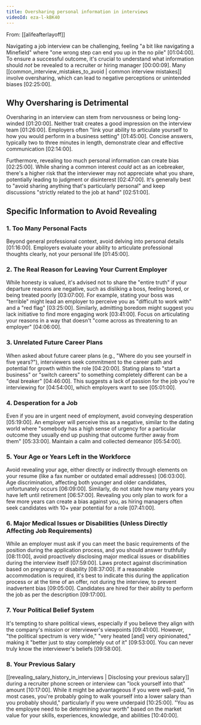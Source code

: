 ```yaml
---
title: Oversharing personal information in interviews
videoId: eza-l-kBK40
---
```


From: [[alifeafterlayoff]] <br/> 

Navigating a job interview can be challenging, feeling "a bit like navigating a Minefield" where "one wrong step can end you up in the no pile" <a class="yt-timestamp" data-t="01:04:00">[01:04:00]</a>. To ensure a successful outcome, it's crucial to understand what information should *not* be revealed to a recruiter or hiring manager <a class="yt-timestamp" data-t="00:00:09">[00:00:09]</a>. Many [[common_interview_mistakes_to_avoid | common interview mistakes]] involve oversharing, which can lead to negative perceptions or unintended biases <a class="yt-timestamp" data-t="02:25:00">[02:25:00]</a>.

## Why Oversharing is Detrimental

Oversharing in an interview can stem from nervousness or being long-winded <a class="yt-timestamp" data-t="01:20:00">[01:20:00]</a>. Neither trait creates a good impression on the interview team <a class="yt-timestamp" data-t="01:26:00">[01:26:00]</a>. Employers often "link your ability to articulate yourself to how you would perform in a business setting" <a class="yt-timestamp" data-t="01:45:00">[01:45:00]</a>. Concise answers, typically two to three minutes in length, demonstrate clear and effective communication <a class="yt-timestamp" data-t="02:14:00">[02:14:00]</a>.

Furthermore, revealing too much personal information can create bias <a class="yt-timestamp" data-t="02:25:00">[02:25:00]</a>. While sharing a common interest *could* act as an icebreaker, there's a higher risk that the interviewer may not appreciate what you share, potentially leading to judgment or disinterest <a class="yt-timestamp" data-t="02:47:00">[02:47:00]</a>. It's generally best to "avoid sharing anything that's particularly personal" and keep discussions "strictly related to the job at hand" <a class="yt-timestamp" data-t="02:51:00">[02:51:00]</a>.

## Specific Information to Avoid Revealing

### 1. Too Many Personal Facts
Beyond general professional context, avoid delving into personal details <a class="yt-timestamp" data-t="01:16:00">[01:16:00]</a>. Employers evaluate your ability to articulate professional thoughts clearly, not your personal life <a class="yt-timestamp" data-t="01:45:00">[01:45:00]</a>.

### 2. The Real Reason for Leaving Your Current Employer
While honesty is valued, it's advised not to share the "entire truth" if your departure reasons are negative, such as disliking a boss, feeling bored, or being treated poorly <a class="yt-timestamp" data-t="03:07:00">[03:07:00]</a>. For example, stating your boss was "terrible" might lead an employer to perceive you as "difficult to work with" and a "red flag" <a class="yt-timestamp" data-t="03:25:00">[03:25:00]</a>. Similarly, admitting boredom might suggest you lack initiative to find more engaging work <a class="yt-timestamp" data-t="03:41:00">[03:41:00]</a>. Focus on articulating your reasons in a way that doesn't "come across as threatening to an employer" <a class="yt-timestamp" data-t="04:06:00">[04:06:00]</a>.

### 3. Unrelated Future Career Plans
When asked about future career plans (e.g., "Where do you see yourself in five years?"), interviewers seek commitment to the career path and potential for growth within the role <a class="yt-timestamp" data-t="04:20:00">[04:20:00]</a>. Stating plans to "start a business" or "switch careers" to something completely different can be a "deal breaker" <a class="yt-timestamp" data-t="04:46:00">[04:46:00]</a>. This suggests a lack of passion for the job you're interviewing for <a class="yt-timestamp" data-t="04:54:00">[04:54:00]</a>, which employers want to see <a class="yt-timestamp" data-t="05:01:00">[05:01:00]</a>.

### 4. Desperation for a Job
Even if you are in urgent need of employment, avoid conveying desperation <a class="yt-timestamp" data-t="05:19:00">[05:19:00]</a>. An employer will perceive this as a negative, similar to the dating world where "somebody has a high sense of urgency for a particular outcome they usually end up pushing that outcome further away from them" <a class="yt-timestamp" data-t="05:33:00">[05:33:00]</a>. Maintain a calm and collected demeanor <a class="yt-timestamp" data-t="05:54:00">[05:54:00]</a>.

### 5. Your Age or Years Left in the Workforce
Avoid revealing your age, either directly or indirectly through elements on your resume (like a fax number or outdated email addresses) <a class="yt-timestamp" data-t="06:03:00">[06:03:00]</a>. Age discrimination, affecting both younger and older candidates, unfortunately occurs <a class="yt-timestamp" data-t="06:09:00">[06:09:00]</a>. Similarly, do not state how many years you have left until retirement <a class="yt-timestamp" data-t="06:57:00">[06:57:00]</a>. Revealing you only plan to work for a few more years can create a bias against you, as hiring managers often seek candidates with 10+ year potential for a role <a class="yt-timestamp" data-t="07:41:00">[07:41:00]</a>.

### 6. Major Medical Issues or Disabilities (Unless Directly Affecting Job Requirements)
While an employer must ask if you can meet the basic requirements of the position during the application process, and you should answer truthfully <a class="yt-timestamp" data-t="08:11:00">[08:11:00]</a>, avoid proactively disclosing major medical issues or disabilities during the interview itself <a class="yt-timestamp" data-t="07:59:00">[07:59:00]</a>. Laws protect against discrimination based on pregnancy or disability <a class="yt-timestamp" data-t="08:37:00">[08:37:00]</a>. If a reasonable accommodation is required, it's best to indicate this during the application process or at the time of an offer, not during the interview, to prevent inadvertent bias <a class="yt-timestamp" data-t="09:05:00">[09:05:00]</a>. Candidates are hired for their ability to perform the job as per the description <a class="yt-timestamp" data-t="09:17:00">[09:17:00]</a>.

### 7. Your Political Belief System
It's tempting to share political views, especially if you believe they align with the company's mission or interviewer's viewpoints <a class="yt-timestamp" data-t="09:41:00">[09:41:00]</a>. However, "the political spectrum is very wide," "very heated [and] very opinionated," making it "better just to stay completely out of it" <a class="yt-timestamp" data-t="09:53:00">[09:53:00]</a>. You can never truly know the interviewer's beliefs <a class="yt-timestamp" data-t="09:58:00">[09:58:00]</a>.

### 8. Your Previous Salary
[[revealing_salary_history_in_interviews | Disclosing your previous salary]] during a recruiter phone screen or interview can "lock yourself into that" amount <a class="yt-timestamp" data-t="10:17:00">[10:17:00]</a>. While it might be advantageous if you were well-paid, "in most cases, you're probably going to walk yourself into a lower salary than you probably should," particularly if you were underpaid <a class="yt-timestamp" data-t="10:25:00">[10:25:00]</a>. "You as the employee need to be determining your worth" based on the market value for your skills, experiences, knowledge, and abilities <a class="yt-timestamp" data-t="10:40:00">[10:40:00]</a>.